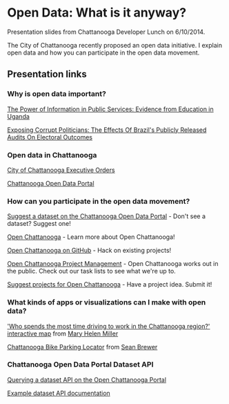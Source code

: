 # Open Data: What is it anyway?

Presentation slides from Chattanooga Developer Lunch on 6/10/2014.

The City of Chattanooga recently proposed an open data initiative. I explain open data and how you can participate in the open data movement.

## Presentation links

### Why is open data important?

[The Power of Information in Public Services: Evidence from Education in Uganda](http://people.su.se/~jsven/PInformation2010.pdf)

[Exposing Corrupt Politicians: The Effects Of Brazil's Publicly Released Audits On Electoral Outcomes](http://eml.berkeley.edu/~ffinan/Finan_Audit.pdf)

### Open data in Chattanooga

[City of Chattanooga Executive Orders](https://github.com/cityofchattanooga/Executive-Orders)

[Chattanooga Open Data Portal](http://data.chattlibrary.org)


### How can you participate in the open data movement?

[Suggest a dataset on the Chattanooga Open Data Portal](https://data.chattlibrary.org/nominate) - Don't see a dataset? Suggest one!

[Open Chattanooga](http://openchattanooga.com) - Learn more about Open Chattanooga!

[Open Chattanooga on GitHub](https://github.com/openchattanooga) - Hack on existing projects!

[Open Chattanooga Project Management](https://trello.com/b/D4TsoBsT/knight-foundation-open-chattanooga) - Open Chattanooga works out in the public. Check out our task lists to see what we're up to.

[Suggest projects for Open Chattanooga](https://github.com/openchattanooga/project-ideas/issues) - Have a project idea. Submit it!

### What kinds of apps or visualizations can I make with open data?

['Who spends the most time driving to work in the Chattanooga region?' interactive map](http://projects.timesfreepress.com/2014/07/commute/index.html) from [Mary Helen Miller](https://twitter.com/mhelenm)

[Chattanooga Bike Parking Locator](http://openchattanooga.com/chattanooga-bike-parking-locator/) from [Sean Brewer](https://twitter.com/seabre)

### Chattanooga Open Data Portal Dataset API

[Querying a dataset API on the Open Chattanooga Portal](http://dev.socrata.com/docs/queries.html)

[Example dataset API documentation](https://data.chattlibrary.org/developers/docs/bicycle-parking-locations-in-the-city-of-chattanooga)
